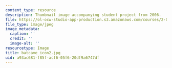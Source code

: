 ```yaml
---
content_type: resource
description: Thumbnail image accompanying student project from 2006.
file: https://ol-ocw-studio-app-production.s3.amazonaws.com/courses/2-00b-toy-product-design-spring-2008/a93ac681f85facf605f620df9a6747df_batcave_icon2.jpg
file_type: image/jpeg
image_metadata:
  caption: ''
  credit: ''
  image-alt: ''
resourcetype: Image
title: batcave_icon2.jpg
uid: a93ac681-f85f-acf6-05f6-20df9a6747df
---
```

